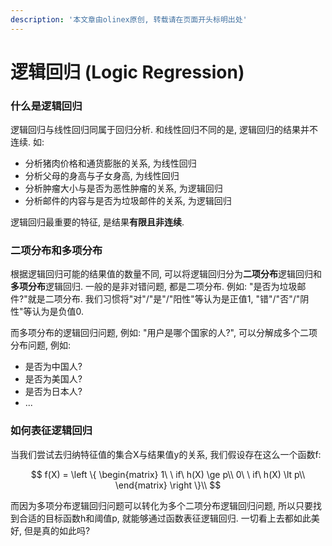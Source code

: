 ```yaml
---
description: '本文章由olinex原创, 转载请在页面开头标明出处'
---
```


# 逻辑回归 \(Logic Regression\)

### 什么是逻辑回归

逻辑回归与线性回归同属于回归分析. 和线性回归不同的是, 逻辑回归的结果并不连续. 如:

* 分析猪肉价格和通货膨胀的关系, 为线性回归
* 分析父母的身高与子女身高, 为线性回归
* 分析肿瘤大小与是否为恶性肿瘤的关系, 为逻辑回归
* 分析邮件的内容与是否为垃圾邮件的关系, 为逻辑回归

逻辑回归最重要的特征, 是结果**有限且非连续**. 

### 二项分布和多项分布

根据逻辑回归可能的结果值的数量不同, 可以将逻辑回归分为**二项分布**逻辑回归和**多项分布**逻辑回归. 一般的是非对错问题, 都是二项分布. 例如: "是否为垃圾邮件?"就是二项分布. 我们习惯将"对"/"是"/"阳性"等认为是正值1, "错"/"否"/"阴性"等认为是负值0.

而多项分布的逻辑回归问题, 例如: "用户是哪个国家的人?", 可以分解成多个二项分布问题, 例如:

* 是否为中国人?
* 是否为美国人?
* 是否为日本人?
* ...

### 如何表征逻辑回归

当我们尝试去归纳特征值的集合X与结果值y的关系, 我们假设存在这么一个函数f:

$$
f(X) = \left \{
\begin{matrix}
1\ \ if\ h(X) \ge p\\
0\ \ if\ h(X) \lt p\\
\end{matrix}
\right \}\\
$$

而因为多项分布逻辑回归问题可以转化为多个二项分布逻辑回归问题, 所以只要找到合适的目标函数h和阈值p, 就能够通过函数表征逻辑回归. 一切看上去都如此美好, 但是真的如此吗?



